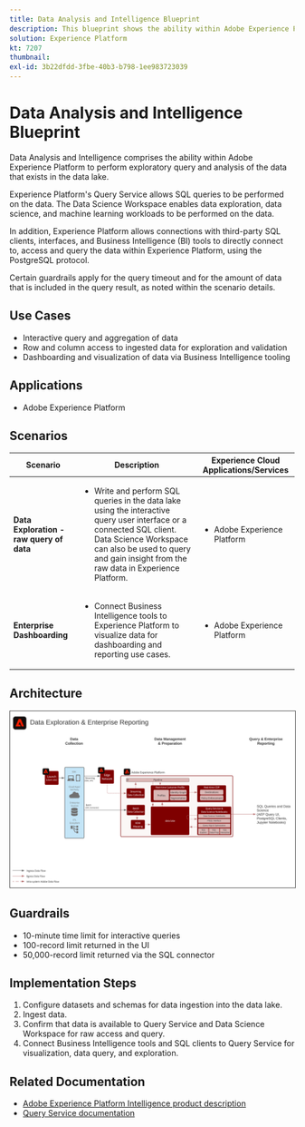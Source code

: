 ```yaml
---
title: Data Analysis and Intelligence Blueprint
description: This blueprint shows the ability within Adobe Experience Platform to perform exploratory query and analysis of the data that exists in the data lake.
solution: Experience Platform
kt: 7207
thumbnail:
exl-id: 3b22dfdd-3fbe-40b3-b798-1ee983723039
---
```

# Data Analysis and Intelligence Blueprint

Data Analysis and Intelligence comprises the ability within Adobe Experience Platform to perform exploratory query and analysis of the data that exists in the data lake.

Experience Platform's Query Service allows SQL queries to be performed on the data. The Data Science Workspace enables data exploration, data science, and machine learning workloads to be performed on the data. 

In addition, Experience Platform allows connections with third-party SQL clients, interfaces, and Business Intelligence (BI) tools to directly connect to, access and query the data within Experience Platform, using the PostgreSQL protocol.

Certain guardrails apply for the query timeout and for the amount of data that is included in the query result, as noted within the scenario details.

## Use Cases

* Interactive query and aggregation of data
* Row and column access to ingested data for exploration and validation
* Dashboarding and visualization of data via Business Intelligence tooling

## Applications

* Adobe Experience Platform

## Scenarios

| Scenario | Description |  Experience Cloud Applications/Services | 
|---|---|---|
| **Data Exploration - raw query of data**  | <ul><li>Write and perform SQL queries in the data lake using the interactive query user interface or a connected SQL client. Data Science Workspace can also be used to query and gain insight from the raw data in Experience Platform.</li></ul> | <ul><li>Adobe Experience Platform</li></ul>|
| **Enterprise Dashboarding**  | <ul><li>Connect Business Intelligence tools to Experience Platform to visualize data for dashboarding and reporting use cases.</li></ul> | <ul><li>Adobe Experience Platform</li></ul>|  

## Architecture

<img src="assets/dataexplore.svg" alt="Reference architecture for the Enterprise Data Exploration and Reporting Blueprint" style="border:1px solid #4a4a4a" />

## Guardrails

* 10-minute time limit for interactive queries
* 100-record limit returned in the UI
* 50,000-record limit returned via the SQL connector

## Implementation Steps

1.  Configure datasets and schemas for data ingestion into the data lake.
1.  Ingest data.
1.  Confirm that data is available to Query Service and Data Science Workspace for raw access and query.
1.  Connect Business Intelligence tools and SQL clients to Query Service for visualization, data query, and exploration.

## Related Documentation

* [Adobe Experience Platform Intelligence product description](https://helpx.adobe.com/legal/product-descriptions/adobe-experience-platform-intelligence---product-description.html)
* [Query Service documentation](https://experienceleague.adobe.com/docs/experience-platform/query/home.html?lang=en)

